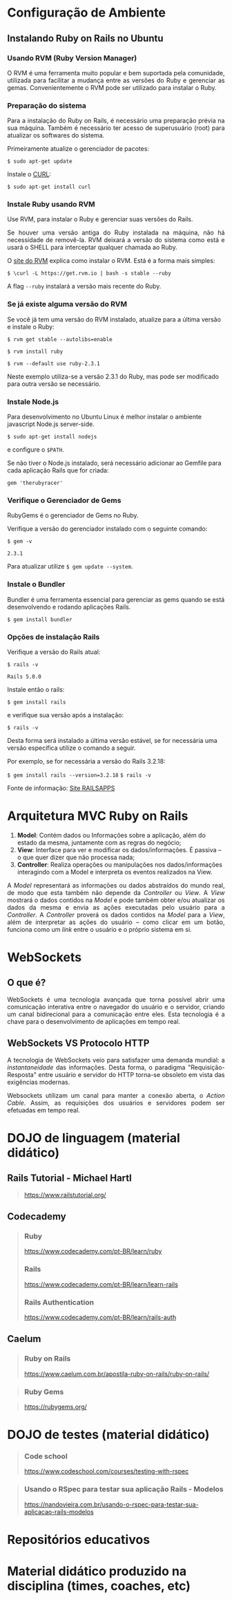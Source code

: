 # Configuração de Ambiente
## Instalando Ruby on Rails no Ubuntu
### Usando RVM (Ruby Version Manager)

<p align = "justify" >O RVM é uma ferramenta muito popular e bem suportada pela comunidade, utilizada para facilitar a mudança entre as versões do Ruby e gerenciar as gemas. Convenientemente o RVM pode ser utilizado para instalar o Ruby.</p>

### Preparação do sistema

<p align = "justify" >Para a instalação do Ruby on Rails, é necessário uma preparação prévia na sua máquina. 
Também é necessário ter acesso de superusuário (root) para atualizar os softwares do sistema.</p>   

Primeiramente atualize o gerenciador de pacotes:

`$ sudo apt-get update`

Instale o [CURL](http://en.wikipedia.org/wiki/CURL):

`$ sudo apt-get install curl`

### Instale Ruby usando RVM
Use RVM, para instalar o Ruby e gerenciar suas versões do Rails.

<p align = "justify" >Se houver uma versão antiga do Ruby instalada na máquina, não há necessidade de removê-la. RVM deixará a versão do sistema como está e usará o SHELL para interceptar qualquer chamada ao Ruby. </p>

O [site do RVM](https://rvm.io/rvm/install/) explica como instalar o RVM. Está é a forma mais simples:

`$ \curl -L https://get.rvm.io | bash -s stable --ruby`

A flag `--ruby` instalará a versão mais recente do Ruby.

### Se já existe alguma versão do RVM
Se você já tem uma versão do RVM instalado, atualize para a última versão e instale o Ruby:

`$ rvm get stable --autolibs=enable`

`$ rvm install ruby`

`$ rvm --default use ruby-2.3.1`

Neste exemplo utiliza-se a versão 2.3.1 do Ruby, mas pode ser modificado para outra versão se necessário.

### Instale Node.js

Para desenvolvimento no Ubuntu Linux é melhor instalar o ambiente javascript Node.js server-side.

`$ sudo apt-get install nodejs`

e configure o `$PATH`.

Se não tiver o Node.js instalado, será necessário adicionar ao Gemfile para cada aplicação Rails que for criada:

`gem 'therubyracer'`

### Verifique o Gerenciador de Gems

RubyGems é o gerenciador de Gems no Ruby.

Verifique a versão do gerenciador instalado com o seguinte comando:

`$ gem -v`

`2.3.1`

Para atualizar utilize `$ gem update --system`.

### Instale o Bundler

Bundler é uma ferramenta essencial para gerenciar as gems quando se está desenvolvendo e rodando aplicações Rails.

`$ gem install bundler`

### Opções de instalação Rails
Verifique a versão do Rails atual:

`$ rails -v`

`Rails 5.0.0`

Instale então o rails:

`$ gem install rails`

e verifique sua versão após a instalação: 

`$ rails -v`

Desta forma será instalado a última versão estável, se for necessária uma versão específica utilize o comando a seguir.

Por exemplo, se for necessária a versão do Rails 3.2.18:

`$ gem install rails --version=3.2.18`
`$ rails -v`

Fonte de informação: [Site RAILSAPPS](http://railsapps.github.io/installrubyonrails-ubuntu.html)

# Arquitetura MVC Ruby on Rails
<ol type="1">
<li><b>Model</b>: Contém dados ou Informações sobre a aplicação, além do estado da mesma, juntamente com as regras do negócio;</li>    
<li><b>View</b>: Interface para ver e modificar os dados/informações. É passiva – o que quer dizer que não processa nada;</li>     
<li><b>Controller</b>: Realiza operações ou manipulações nos dados/informações interagindo com a Model e interpreta os eventos realizados na View.</li>     
</ol>

<p align = "justify" >A <i>Model</i> representará as informações ou dados abstraídos do mundo real, de modo que esta também não depende da <i>Controller</i> ou <i>View</i>. A <i>View</i> mostrará o dados contidos na <i>Model</i> e pode também obter e/ou atualizar os dados da mesma e envia as ações executadas pelo usuário para a <i>Controller</i>. A <i>Controller</i> proverá os dados contidos na <i>Model</i> para a <i>View</i>, além de interpretar as ações do usuário – como clicar em um botão, funciona como um <i>link</i> entre o usuário e o próprio sistema em si.</p>

# WebSockets

## O que é?

<p align = "justify" >WebSockets é uma tecnologia avançada que torna possível abrir uma comunicação interativa entre o navegador do usuário e o servidor, criando um canal bidirecional para a comunicação entre eles. Esta tecnologia é a chave para o desenvolvimento de aplicações em tempo real.</p>

## WebSockets VS Protocolo HTTP

<p align = "justify" >A tecnologia de WebSockets veio para satisfazer uma demanda mundial: a <i>instantaneidade</i> das informações. Desta forma, o paradigma "Requisição-Resposta" entre usuário e servidor do HTTP torna-se obsoleto em vista das exigências modernas.</p>

<p align = "justify" >Websockets utilizam um canal para manter a conexão aberta, o <i>Action Cable</i>. Assim, as requisições dos usuários e servidores podem ser efetuadas em tempo real.</p>

# DOJO de linguagem (material didático)

## Rails Tutorial - Michael Hartl
> https://www.railstutorial.org/

## Codecademy
> ### Ruby
> https://www.codecademy.com/pt-BR/learn/ruby
> ### Rails
> https://www.codecademy.com/pt-BR/learn/learn-rails
> ### Rails Authentication
> https://www.codecademy.com/pt-BR/learn/rails-auth

## Caelum
> ### Ruby on Rails
> https://www.caelum.com.br/apostila-ruby-on-rails/ruby-on-rails/

> ### Ruby Gems

> https://rubygems.org/

# DOJO de testes (material didático)

> ### Code school
> https://www.codeschool.com/courses/testing-with-rspec

> ### Usando o RSpec para testar sua aplicação Rails - Modelos
> https://nandovieira.com.br/usando-o-rspec-para-testar-sua-aplicacao-rails-modelos

# Repositórios educativos


# Material didático produzido na disciplina (times, coaches, etc)